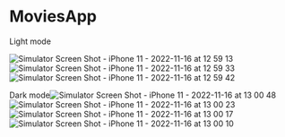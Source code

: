 # MoviesApp

Light mode

![Simulator Screen Shot - iPhone 11 - 2022-11-16 at 12 59 13](https://user-images.githubusercontent.com/48036658/202175647-3ddafcde-036a-4ec0-9a10-bf4464b0b3e7.png)
![Simulator Screen Shot - iPhone 11 - 2022-11-16 at 12 59 33](https://user-images.githubusercontent.com/48036658/202175663-14a48e68-9ce7-42b2-b632-52ec5c4e2f6f.png)
![Simulator Screen Shot - iPhone 11 - 2022-11-16 at 12 59 42](https://user-images.githubusercontent.com/48036658/202175677-89dcebc1-742c-4296-96a9-0deb41ac1cce.png)


Dark mode![Simulator Screen Shot - iPhone 11 - 2022-11-16 at 13 00 48](https://user-images.githubusercontent.com/48036658/202175709-508688df-4bbb-4bdc-9958-8e0713f65f75.png)
![Simulator Screen Shot - iPhone 11 - 2022-11-16 at 13 00 23](https://user-images.githubusercontent.com/48036658/202175718-12ef79c8-d6b8-4bc3-a33b-489b89235d78.png)
![Simulator Screen Shot - iPhone 11 - 2022-11-16 at 13 00 17](https://user-images.githubusercontent.com/48036658/202175724-2a0b34b0-eebb-4c9f-8ff4-80a271955705.png)
![Simulator Screen Shot - iPhone 11 - 2022-11-16 at 13 00 10](https://user-images.githubusercontent.com/48036658/202175733-947fcb07-3e58-4c51-b1b5-47e16e7a885d.png)
